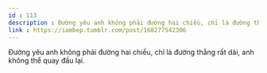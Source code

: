 ```yaml
---
id : 113
description : Đường yêu anh không phải đường hai chiều, chỉ là đường thẳng rất dài, anh không thể quay đầu lại.
link : https://iambep.tumblr.com/post/168277542306
---
```


Đường yêu anh không phải đường hai chiều, chỉ là đường thẳng rất dài, anh
không thể quay đầu lại.